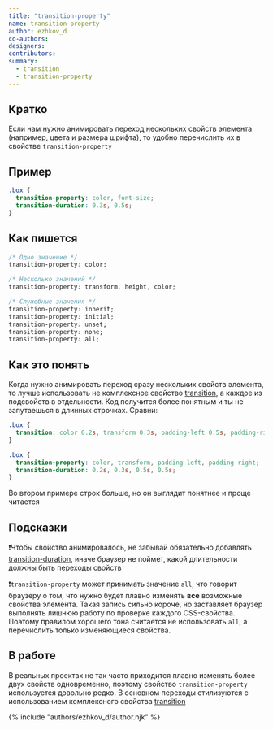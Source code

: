 ```yaml
---
title: "transition-property"
name: transition-property
author: ezhkov_d
co-authors:
designers:
contributors:
summary:
  - transition
  - transition-property
---
```


## Кратко

Если нам нужно анимировать переход нескольких свойств элемента (например, цвета и размера шрифта), то удобно перечислить их в свойстве `transition-property`

## Пример

```css
.box {
  transition-property: color, font-size;
  transition-duration: 0.3s, 0.5s;
}
```

## Как пишется

```css
/* Одно значение */
transition-property: color;

/* Несколько значений */
transition-property: transform, height, color;

/* Служебные значения */
transition-property: inherit;
transition-property: initial;
transition-property: unset;
transition-property: none;
transition-property: all;
```

## Как это понять

Когда нужно анимировать переход сразу нескольких свойств элемента, то лучше использовать не комплексное свойство [transition](/css/doka/transition/), а каждое из подсвойств в отдельности. Код получится более понятным и ты не запутаешься в длинных строчках. Сравни:

```css
.box {
  transition: color 0.2s, transform 0.3s, padding-left 0.5s, padding-right 0.5s;
}

.box {
  transition-property: color, transform, padding-left, padding-right;
  transition-duration: 0.2s, 0.3s, 0.5s, 0.5s;
}
```

Во втором примере строк больше, но он выглядит понятнее и проще читается

## Подсказки

❗Чтобы свойство анимировалось, не забывай обязательно добавлять [transition-duration](/css/doka/transition-duration/), иначе браузер не поймет, какой длительности должны быть переходы свойств

❗`transition-property` может принимать значение `all`, что говорит браузеру о том, что нужно будет плавно изменять **все** возможные свойства элемента. Такая запись сильно короче, но заставляет браузер выполнять лишнюю работу по проверке каждого CSS-свойства. Поэтому правилом хорошего тона считается не использовать `all`, а перечислить только изменяющиеся свойства.

## В работе

В реальных проектах не так часто приходится плавно изменять более двух свойств одновременно, поэтому свойство `transition-property` используется довольно редко. В основном переходы стилизуются с использованием комплексного свойства [transition](/css/doka/transition/)

{% include "authors/ezhkov_d/author.njk" %}
